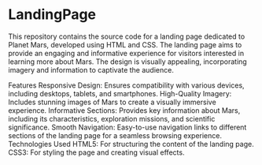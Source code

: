 # LandingPage
This repository contains the source code for a landing page dedicated to Planet Mars, developed using HTML and CSS. The landing page aims to provide an engaging and informative experience for visitors interested in learning more about Mars. The design is visually appealing, incorporating imagery and information to captivate the audience.

Features
Responsive Design: Ensures compatibility with various devices, including desktops, tablets, and smartphones.
High-Quality Imagery: Includes stunning images of Mars to create a visually immersive experience.
Informative Sections: Provides key information about Mars, including its characteristics, exploration missions, and scientific significance.
Smooth Navigation: Easy-to-use navigation links to different sections of the landing page for a seamless browsing experience.
Technologies Used
HTML5: For structuring the content of the landing page.
CSS3: For styling the page and creating visual effects.
